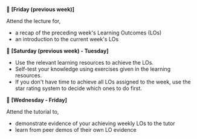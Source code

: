 :calendar: **[Friday (previous week)]**<br>

Attend the lecture for, 
* a recap of the preceding week's Learning Outcomes (LOs)
* an introduction to the current week's LOs

<panel type="info" header="%%Admin »%% Lectures :star::star::star:">
  <include src="../../admin/lectures.md" />
</panel> 

<p/>

:calendar: **[Saturday (previous week) - Tuesday]**<br>
 
 * Use the relevant learning resources to achieve the LOs. 
 * Self-test your knowledge using exercises given in the learning resources. 
 * If you don't have time to achieve all LOs assigned to the week, use the star rating system to decide which ones to do first.

<panel type="warning" header="%%Admin »%% Learning Outcomes :star::star:">
  <include src="../../admin/learningOutcomes.md" />
</panel> 

<p/>

:calendar: **[Wednesday - Friday]**<br>
 
Attend the tutorial to,

* demonstrate evidence of your achieving weekly LOs to the tutor
* learn from peer demos of their own LO evidence

<panel type="info" header="%%Admin »%% Tutorials :star::star::star:">
  <include src="../../admin/tutorials.md" />
</panel> 